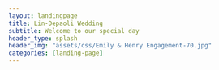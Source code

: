 ```yaml
---
layout: landingpage
title: Lin-Depaoli Wedding
subtitle: Welcome to our special day
header_type: splash
header_img: "assets/css/Emily & Henry Engagement-70.jpg"
categories: [landing-page]
---
```


